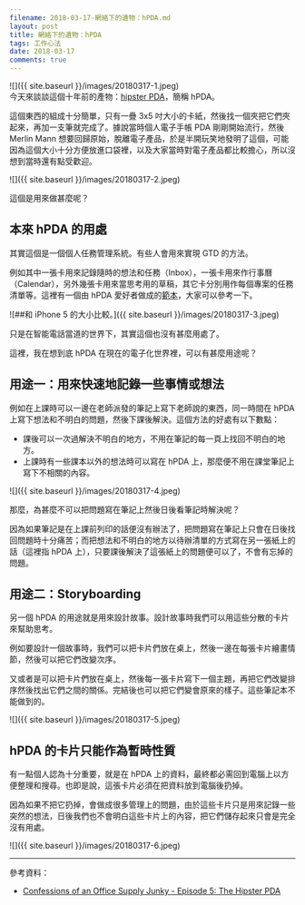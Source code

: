 ```yaml
---
filename: 2018-03-17-網絡下的遺物：hPDA.md
layout: post
title: 網絡下的遺物：hPDA
tags: 工作心法
date: 2018-03-17
comments: true
---
```


![]({{ site.baseurl }}/images/20180317-1.jpeg)  
今天來談談這個十年前的產物：[hipster PDA](https://en.m.wikipedia.org/wiki/Hipster_PDA)，簡稱 hPDA。

這個東西的組成十分簡單，只有一疊 3x5 吋大小的卡紙，然後找一個夾把它們夾起來，再加一支筆就完成了。據說當時個人電子手帳 PDA 剛剛開始流行，然後 Merlin Mann 想要回歸原始，脫離電子產品，於是半開玩笑地發明了這個，可能因為這個大小十分方便放進口袋裡，以及大家當時對電子產品都比較擔心，所以沒想到當時還有點受歡迎。

![]({{ site.baseurl }}/images/20180317-2.jpeg)

這個是用來做甚麼呢？

## 本來 hPDA 的用處
其實這個是一個個人任務管理系統。有些人會用來實現 GTD 的方法。

例如其中一張卡用來記錄隨時的想法和任務（Inbox），一張卡用來作行事曆（Calendar），另外幾張卡用來當思考用的草稿，其它卡分別用作每個專案的任務清單等。這裡有一個由 hPDA 愛好者做成的[範本](http://www.diyplanner.com/templates/official/hpda)，大家可以參考一下。

![##和 iPhone 5 的大小比較。]({{ site.baseurl }}/images/20180317-3.jpeg)

只是在智能電話當道的世界下，其實這個也沒有甚麼用處了。

這裡，我在想到底 hPDA 在現在的電子化世界裡，可以有甚麼用途呢？

## 用途一：用來快速地記錄一些事情或想法

例如在上課時可以一邊在老師派發的筆記上寫下老師說的東西，同一時間在 hPDA 上寫下想法和不明白的問題，然後下課後解決。這個方法的好處有以下數點：

* 課後可以一次過解決不明白的地方，不用在筆記的每一頁上找回不明白的地方。
* 上課時有一些課本以外的想法時可以寫在 hPDA 上，那麼便不用在課堂筆記上寫下不相關的內容。

![]({{ site.baseurl }}/images/20180317-4.jpeg)

那麼，為甚麼不可以把問題寫在筆記上然後日後看筆記時解決呢？

因為如果筆記是在上課前列印的話便沒有辦法了，把問題寫在筆記上只會在日後找回問題時十分痛苦；而把想法和不明白的地方以待辦清單的方式寫在另一張紙上的話（這裡指 hPDA 上），只要課後解決了這張紙上的問題便可以了，不會有忘掉的問題。

##  用途二：Storyboarding

另一個 hPDA 的用途就是用來設計故事。設計故事時我們可以用這些分散的卡片來幫助思考。

例如要設計一個故事時，我們可以把卡片們放在桌上，然後一邊在每張卡片繪畫情節，然後可以把它們改變次序。

又或者是可以把卡片們放在桌上，然後每一張卡片寫下一個主題，再把它們改變排序然後找出它們之間的關係。完結後也可以把它們變會原來的樣子。這些筆記本不能做到的。

![]({{ site.baseurl }}/images/20180317-5.jpeg)

## hPDA 的卡片只能作為暫時性質

有一點個人認為十分重要，就是在 hPDA 上的資料，最終都必需回到電腦上以方便整理和搜尋。也即是說，這張卡片必須在把資料放到電腦後扔掉。

因為如果不把它扔掉，會做成很多管理上的問題，由於這些卡片只是用來記錄一些突然的想法，日後我們也不會明白這些卡片上的內容，把它們儲存起來只會是完全沒有用處。

![]({{ site.baseurl }}/images/20180317-6.jpeg)

---
參考資料：
* [Confessions of an Office Supply Junky - Episode 5: The Hipster PDA](https://youtu.be/mvFTeajLNgg)



